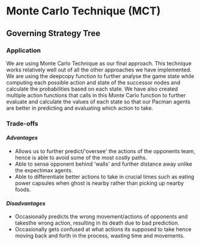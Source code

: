 # Monte Carlo Technique (MCT)

## Governing Strategy Tree  

### Application
We are using Monte Carlo Technique as our final approach. This technique works relatively well out of all the other approaches we have implemented. We are using the deepcopy function to further analyse the game state while computing each possible action and state of the successor nodes and calculate the probabilities based on each state. We have also created multiple action functions that calls in this Monte Carlo function to further evaluate and calculate the values of each state so that our Pacman agents are better in predicting and evaluating which action to take. 
### Trade-offs  
#### *Advantages*  
- Allows us to further predict/'oversee' the actions of the opponents team, hence is able to avoid some of the most costly paths.
- Able to sense opponent behind 'walls' and further distance away unlike the expectimax agents.
- Able to differentiate better actions to take in crucial times such as eating power capsules when ghost is nearby rather than picking up nearby foods.

#### *Disadvantages*
- Occasionally predicts the wrong movement/actions of opponents and takesthe wrong action, resulting in its death due to bad prediction.
- Occasionally gets confused at what actions its supposed to take hence moving back and forth in the process, wasting time and movements.